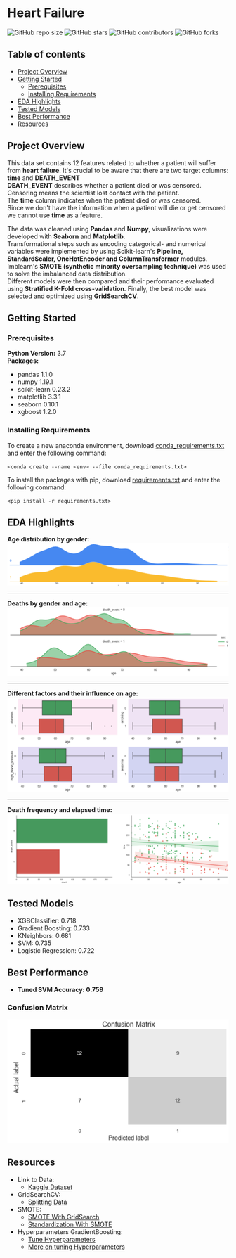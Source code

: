 # Heart Failure

![GitHub repo size](https://img.shields.io/github/repo-size/rm-kara/Heart-Failure-Predictions)
![GitHub stars](https://img.shields.io/github/stars/rm-kara/Heart-Failure-Predictions)
![GitHub contributors](https://img.shields.io/github/contributors/rm-kara/Heart-Failure-Predictions)
![GitHub forks](https://img.shields.io/github/forks/rm-kara/Heart-Failure-Predictions)

## Table of contents
* [Project Overview](#project-overview)
* [Getting Started](#getting-started)
    - [Prerequisites](#prerequisites)
    - [Installing Requirements](#installing-requirements)
* [EDA Highlights](#eda-highlights)
* [Tested Models](#tested-models)
* [Best Performance](#best-performance)
* [Resources](#resources)

## Project Overview
This data set contains 12 features related to whether a patient will suffer from **heart failure**.
It's crucial to be aware that there are two target columns: **time** and **DEATH_EVENT**  
**DEATH_EVENT** describes whether a patient died or was censored. Censoring means the scientist lost contact with the patient.  
The **time** column indicates when the patient died or was censored.  
Since we don't have the information when a patient will die or get censored we cannot use **time** as a feature.

The data was cleaned using **Pandas** and **Numpy**, visualizations were developed with **Seaborn** and **Matplotlib**.  
Transformational steps such as encoding categorical- and numerical variables were implemented by using Scikit-learn's **Pipeline, StandardScaler, OneHotEncoder and ColumnTransformer** modules.  
Imblearn's **SMOTE (synthetic minority oversampling technique)** was used to solve the imbalanced data distribution.  
Different models were then compared and their performance evaluated using **Stratified K-Fold cross-validation**. Finally, the best model was selected and optimized using **GridSearchCV**.

## Getting Started

### Prerequisites
**Python Version:** 3.7  
**Packages:**
* pandas 1.1.0 
* numpy 1.19.1
* scikit-learn 0.23.2
* matplotlib 3.3.1
* seaborn 0.10.1
* xgboost 1.2.0

### Installing Requirements
To create a new anaconda environment, download [conda_requirements.txt](https://github.com/rm-kara/Heart-Failure-Predictions/tree/master/requirements/conda_requirements.txt) and enter the following command:  
```
<conda create --name <env> --file conda_requirements.txt>
```
To install the packages with pip, download [requirements.txt](https://github.com/rm-kara/Heart-Failure-Predictions/tree/master/requirements/requirements.txt) and enter the following command:  
```
<pip install -r requirements.txt>
```
## EDA Highlights
**Age distribution by gender:** 
![alt text](https://github.com/rm-kara/Heart-Failure-Predictions/blob/master/img/Age-Dist-Sex.png "Age Distribution Gender")
***
**Deaths by gender and age:**
![alt text](https://github.com/rm-kara/Heart-Failure-Predictions/blob/master/img/Death-Dist-Sex.png "Death by Age and Gender")
***
**Different factors and their influence on age:**
![alt text](https://github.com/rm-kara/Heart-Failure-Predictions/blob/master/img/Age-Influencer%3F.png "Factors on Age")
***
**Death frequency and elapsed time:**
![alt text](https://github.com/rm-kara/Heart-Failure-Predictions/blob/master/img/Death-Details.png "Deaths Frequency")

## Tested Models
* XGBClassifier: 0.718
* Gradient Boosting: 0.733
* KNeighbors: 0.681
* SVM: 0.735
* Logistic Regression: 0.722 

## Best Performance
* **Tuned SVM Accuracy: 0.759**  
### Confusion Matrix
![alt text](https://github.com/rm-kara/Heart-Failure-Predictions/blob/master/img/Confusion%20Matrix.png "Confusion Matrix")

## Resources
* Link to Data: 
    - [Kaggle Dataset](https://www.kaggle.com/andrewmvd/heart-failure-clinical-data)
* GridSearchCV: 
    - [Splitting Data](https://stackoverflow.com/questions/45394527/do-i-need-to-split-data-when-using-gridsearchcv)
* SMOTE: 
    - [SMOTE With GridSearch](https://stackoverflow.com/questions/50245684/using-smote-with-gridsearchcv-in-scikit-learn)
    - [Standardization With SMOTE](https://stats.stackexchange.com/questions/363312/normalization-standardization-should-one-do-this-before-oversampling-undersampl)
* Hyperparameters GradientBoosting:
    - [Tune Hyperparameters](https://machinelearningmastery.com/hyperparameters-for-classification-machine-learning-algorithms/)
    - [More on tuning Hyperparameters](https://towardsdatascience.com/hyperparameter-tuning-c5619e7e6624)
